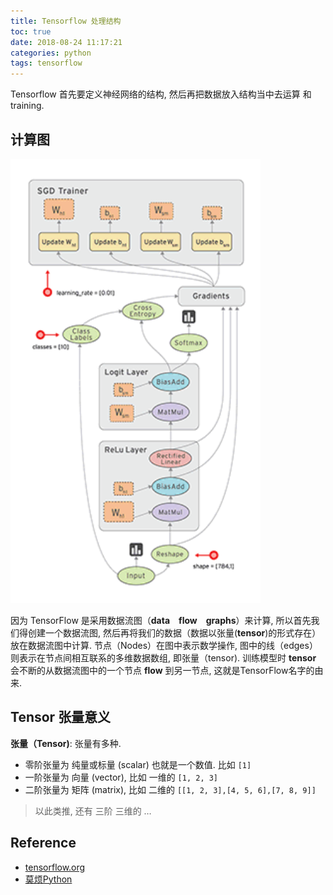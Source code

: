 ```yaml
---
title: Tensorflow 处理结构
toc: true
date: 2018-08-24 11:17:21
categories: python
tags: tensorflow
---
```


Tensorflow 首先要定义神经网络的结构, 然后再把数据放入结构当中去运算 和 training.

<!-- more -->

## 计算图

<img src="/images/tensorflow/tf-1-why.gif" width="400" />

因为 TensorFlow 是采用数据流图（**data　flow　graphs**）来计算, 所以首先我们得创建一个数据流图, 然后再将我们的数据（数据以张量(**tensor**)的形式存在）放在数据流图中计算. 节点（Nodes）在图中表示数学操作, 图中的线（edges）则表示在节点间相互联系的多维数据数组, 即张量（tensor). 训练模型时 **tensor** 会不断的从数据流图中的一个节点 **flow** 到另一节点, 这就是TensorFlow名字的由来.

## Tensor 张量意义

**张量（Tensor)**: 张量有多种. 

- 零阶张量为 纯量或标量 (scalar) 也就是一个数值. 比如 `[1]`
- 一阶张量为 向量 (vector), 比如 一维的 `[1, 2, 3]`
- 二阶张量为 矩阵 (matrix), 比如 二维的 `[[1, 2, 3],[4, 5, 6],[7, 8, 9]]`

> 以此类推, 还有 三阶 三维的 …

## Reference

- [tensorflow.org][1]
- [莫烦Python][3]

[1]: https://www.tensorflow.org/
[2]: https://www.tensorflow.org/get_started/
[3]: https://morvanzhou.github.io/tutorials/machine-learning/tensorflow/

[img1]: /images/tensorflow/tf-1-why.gif


